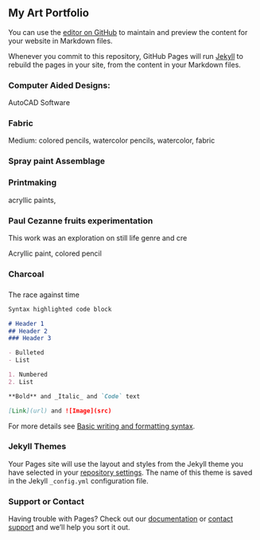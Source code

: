 ## My Art Portfolio

You can use the [editor on GitHub](https://github.com/Hibah-Ali/hibah-ali.github.io/edit/main/README.md) to maintain and preview the content for your website in Markdown files.

Whenever you commit to this repository, GitHub Pages will run [Jekyll](https://jekyllrb.com/) to rebuild the pages in your site, from the content in your Markdown files.


### Computer Aided Designs:


AutoCAD Software

### Fabric

Medium: colored pencils, watercolor pencils, watercolor, 
fabric

### Spray paint Assemblage


### Printmaking

acryllic paints, 


### Paul Cezanne fruits experimentation
This work was an exploration on still life genre and cre


Acryllic paint, colored pencil


### Charcoal


###
The race against time



```markdown
Syntax highlighted code block

# Header 1
## Header 2
### Header 3

- Bulleted
- List

1. Numbered
2. List

**Bold** and _Italic_ and `Code` text

[Link](url) and ![Image](src)
```

For more details see [Basic writing and formatting syntax](https://docs.github.com/en/github/writing-on-github/getting-started-with-writing-and-formatting-on-github/basic-writing-and-formatting-syntax).

### Jekyll Themes

Your Pages site will use the layout and styles from the Jekyll theme you have selected in your [repository settings](https://github.com/Hibah-Ali/hibah-ali.github.io/settings/pages). The name of this theme is saved in the Jekyll `_config.yml` configuration file.

### Support or Contact

Having trouble with Pages? Check out our [documentation](https://docs.github.com/categories/github-pages-basics/) or [contact support](https://support.github.com/contact) and we’ll help you sort it out.
